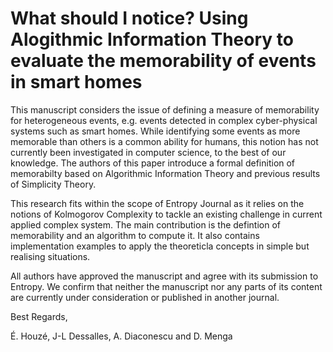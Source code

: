 # What should I notice? Using Alogithmic Information Theory to evaluate the memorability of events in smart homes

This manuscript considers the issue of defining a measure of memorability for heterogeneous events, e.g. events detected in complex cyber-physical systems such as smart homes. While identifying some events as more memorable than others is a common ability for humans, this notion has not currently been investigated in computer science, to the best of our knowledge. The authors of this paper introduce a formal definition of memorabilty based on Algorithmic Information Theory and previous results of Simplicity Theory.

This research fits within the scope of Entropy Journal as it relies on the notions of Kolmogorov Complexity to tackle an existing challenge in current applied complex system. The main contribution is the defintion of memorability and an algorithm to compute it. It also contains implementation examples to apply the theoreticla concepts in simple but realising situations.

All authors have approved the manuscript and agree with its submission to Entropy. We confirm that neither the manuscript nor any parts of its content are currently under consideration or published in another journal.

Best Regards,

É. Houzé, J-L Dessalles, A. Diaconescu and D. Menga